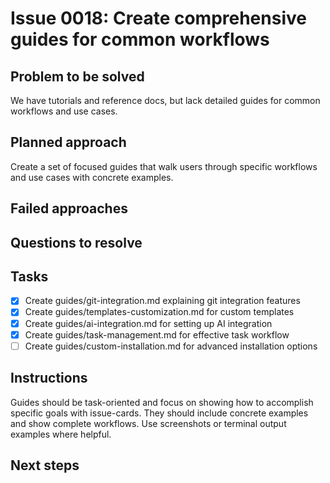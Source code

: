 # Issue 0018: Create comprehensive guides for common workflows

## Problem to be solved
We have tutorials and reference docs, but lack detailed guides for common workflows and use cases.

## Planned approach
Create a set of focused guides that walk users through specific workflows and use cases with concrete examples.

## Failed approaches


## Questions to resolve


## Tasks
- [x] Create guides/git-integration.md explaining git integration features
- [x] Create guides/templates-customization.md for custom templates
- [x] Create guides/ai-integration.md for setting up AI integration
- [x] Create guides/task-management.md for effective task workflow
- [ ] Create guides/custom-installation.md for advanced installation options

## Instructions
Guides should be task-oriented and focus on showing how to accomplish specific goals with issue-cards. They should include concrete examples and show complete workflows. Use screenshots or terminal output examples where helpful.

## Next steps

